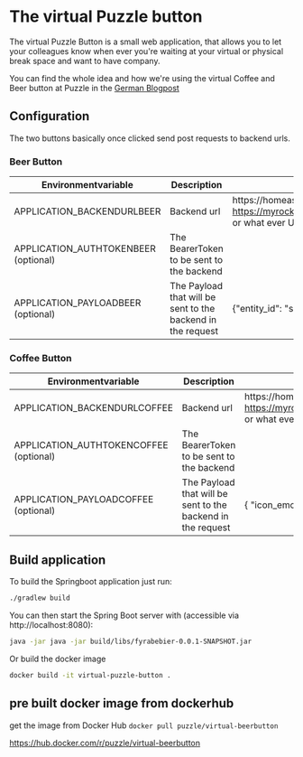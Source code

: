 # The virtual Puzzle button

The virtual Puzzle Button is a small web application, that allows you to let your colleagues know when ever you're waiting at your virtual or physical break space and want to have company.

You can find the whole idea and how we're using the virtual Coffee and Beer button at Puzzle in the [German Blogpost](https://www.puzzle.ch/de/blog/articles/2020/03/23/der-puzzle-fyrabebier-knopf)

## Configuration

The two buttons basically once clicked send post requests to backend urls.

### Beer Button

| Environmentvariable                  | Description           | Example  |
| ------------------------------------ |---------------------|----------|
| APPLICATION_BACKENDURLBEER           | Backend url           | https://homeassistantserver/api/services/script/turn_on or https://myrocketchat.ch/hooks/DKC4GeDPWYnjKEb5g/jDKAB5zbaG2tHx94cQny7epqAg2QBaE3QFdyBGmYoy3tekgi or what ever ULR you'd like to send a post request to, when the button was clicked |
| APPLICATION_AUTHTOKENBEER (optional) | The BearerToken to be sent to the backend |  |
| APPLICATION_PAYLOADBEER (optional)   | The Payload that will be sent to the backend in the request | {"entity_id": "script.notify_remote_fyrabebier"} |


### Coffee Button

| Environmentvariable                  | Description           | Example  |
| ------------------------------------ |---------------------|----------|
| APPLICATION_BACKENDURLCOFFEE           | Backend url           | https://homeassistantserver/api/services/script/turn_on or https://myrocketchat.ch/hooks/DKC4GeDPWYnjKEb5g/jDKAB5zbaG2tHx94cQny7epqAg2QBaE3QFdyBGmYoy3tekgi or what ever ULR you'd like to send a post request to, when the button was clicked  |
| APPLICATION_AUTHTOKENCOFFEE (optional) | The BearerToken to be sent to the backend |  |
| APPLICATION_PAYLOADCOFFEE (optional)   | The Payload that will be sent to the backend in the request | { "icon_emoji": ":ghost:", "text": "Let's have a coffee, join me please [Meetingroom](https://linktoyoumeetingroom)" } |




## Build application 

To build the Springboot application just run:

```bash
./gradlew build
```

You can then start the Spring Boot server with (accessible via http://localhost:8080):

 ```bash
 java -jar java -jar build/libs/fyrabebier-0.0.1-SNAPSHOT.jar
 ```

Or build the docker image

```bash
docker build -it virtual-puzzle-button .
```

## pre built docker image from dockerhub

get the image from Docker Hub `docker pull puzzle/virtual-beerbutton`

https://hub.docker.com/r/puzzle/virtual-beerbutton
